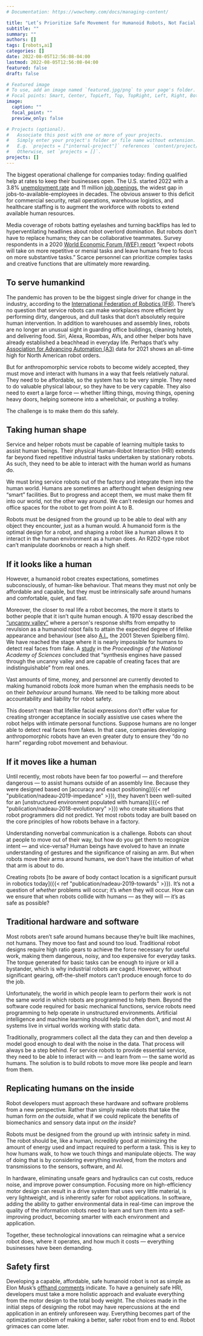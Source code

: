 ```yaml
---
# Documentation: https://wowchemy.com/docs/managing-content/

title: "Let’s Prioritize Safe Movement for Humanoid Robots, Not Facial Expressions"
subtitle: ""
summary: ""
authors: []
tags: [robots,ai]
categories: []
date: 2022-08-05T12:56:08-04:00
lastmod: 2022-08-05T12:56:08-04:00
featured: false
draft: false

# Featured image
# To use, add an image named `featured.jpg/png` to your page's folder.
# Focal points: Smart, Center, TopLeft, Top, TopRight, Left, Right, BottomLeft, Bottom, BottomRight.
image:
  caption: ""
  focal_point: ""
  preview_only: false

# Projects (optional).
#   Associate this post with one or more of your projects.
#   Simply enter your project's folder or file name without extension.
#   E.g. `projects = ["internal-project"]` references `content/project/deep-learning/index.md`.
#   Otherwise, set `projects = []`.
projects: []
---
```


The biggest operational challenge for companies today: finding qualified
help at rates to keep their businesses open. The U.S. started 2022 with
a 3.8% [unemployment
rate](https://twitter.com/potus/status/1499895262864621573?s=21)
and 11 million [job
openings](https://www.bls.gov/jlt/), the widest gap in
jobs-to-available-employees in decades. The obvious answer to this
deficit for commercial security, retail operations, warehouse logistics,
and healthcare staffing is to augment the workforce with robots to
extend available human resources.

Media coverage of robots batting eyelashes and turning backflips has led
to hyperventilating headlines about robot overlord domination. But
robots don’t have to replace humans; they can be collaborative
teammates. Survey respondents in a 2020 [World
Economic Forum (WEF)
report](https://www.weforum.org/reports/the-future-of-jobs-report-2020)
“expect robots will take on more repetitive or menial tasks and leave
humans free to focus on more substantive tasks.” Scarce personnel can
prioritize complex tasks and creative functions that are ultimately more
rewarding.

## To serve humankind

The pandemic has proven to be the biggest single driver for change in
the industry, according to the [International
Federation of Robotics
(IFR)](https://ifr.org/ifr-press-releases/news/top-5-robot-trends-2021).
There’s no question that service robots can make workplaces more
efficient by performing dirty, dangerous, and dull tasks that don’t
absolutely require human intervention. In addition to warehouses and
assembly lines, robots are no longer an unusual sight in guarding office
buildings, cleaning hotels, and delivering food. Siri, Alexa, Roombas,
AVs, and other helper bots have already established a beachhead in
everyday life. Perhaps that’s why [Association
for Advancing Automation
(A3)](https://www.weforum.org/agenda/2021/12/robots-jobs-staff-shortage-automation/)
data for 2021 shows an all-time high for North American robot orders.

But for anthropomorphic service robots to become widely accepted, they
must move and interact with humans in a way that feels relatively
natural. They need to be affordable, so the system has to be very
simple. They need to do valuable physical labour, so they have to be
very capable. They also need to exert a large force — whether lifting
things, moving things, opening heavy doors, helping someone into a
wheelchair, or pushing a trolley.

The challenge is to make them do this safely.

## Taking human shape

Service and helper robots must be capable of learning multiple tasks to
assist human beings. Their physical Human-Robot Interaction (HRI)
extends far beyond fixed repetitive industrial tasks undertaken by
stationary robots. As such, they need to be able to interact with the
human world as humans do.

We must bring service robots out of the factory and integrate them into
the human world. Humans are sometimes an afterthought when designing new
“smart” facilities. But to progress and accept them, we must make them
fit into our world, not the other way around. We can’t redesign our
homes and office spaces for the robot to get from point A to B.

Robots must be designed from the ground up to be able to deal with any
object they encounter, just as a human would. A humanoid form is the
optimal design for a robot, and shaping a robot like a human allows it
to interact in the human environment as a human does. An R2D2-type robot
can’t manipulate doorknobs or reach a high shelf.

## If it looks like a human

However, a humanoid robot creates expectations, sometimes
subconsciously, of human-like behaviour. That means they must not only
be affordable and capable, but they must be intrinsically safe around
humans and comfortable, quiet, and fast.

Moreover, the closer to real life a robot becomes, the more it starts to
bother people that it isn’t quite human enough. A 1970 essay described
the [“uncanny
valley”](https://spectrum.ieee.org/what-is-the-uncanny-valley)
where a person's response shifts from empathy to revulsion as a humanoid
robot fails to attain the expected degree of lifelike appearance and
behaviour (see also
[A.I.](https://www.youtube.com/watch?v=_19pRsZRiz4),
the 2001 Steven Spielberg film). We have reached the stage where it is
nearly impossible for humans to detect real faces from fake. A
[study](https://www.pnas.org/content/119/8/e2120481119)
in the *Proceedings of the National Academy of Sciences* concluded that
“synthesis engines have passed through the uncanny valley and are
capable of creating faces that are indistinguishable” from real ones.

Vast amounts of time, money, and personnel are currently devoted to
making humanoid robots *look* more human when the emphasis needs to be
on their *behaviour* around humans. We need to be talking more about
accountability and liability for robot safety.

This doesn’t mean that lifelike facial expressions don’t offer value for
creating stronger acceptance in socially assistive use cases where the
robot helps with intimate personal functions. Suppose humans are no
longer able to detect real faces from fakes. In that case, companies
developing anthropomorphic robots have an even greater duty to ensure
they “do no harm” regarding robot movement and behaviour.

## If it moves like a human

Until recently, most robots have been far too powerful — and therefore
dangerous — to assist humans outside of an assembly line. Because they
were designed based on [accuracy and exact
positioning]({{< ref "publication/nadeau-2019-impedance" >}}),
they haven’t been well-suited for an
[unstructured environment populated with
humans]({{< ref "publication/nadeau-2018-evolutionary" >}})
who create situations that robot programmers did not predict. Yet most
robots today are built based on the core principles of how robots behave
in a factory.

Understanding nonverbal communication is a challenge. Robots can shout
at people to move out of their way, but how do you get them to recognize
intent — and vice-versa? Human beings have evolved to have an innate
understanding of gestures and the significance of raising an arm. But
when robots move their arms around humans, we don't have the intuition
of what that arm is about to do.

Creating robots [to be aware of body contact
location is a significant pursuit in robotics
today]({{< ref "publication/nadeau-2019-towards" >}}).
It’s not a question of *whether* problems will occur; it’s *when* they
will occur. How can we ensure that when robots collide with humans — as
they will — it’s as safe as possible?

## Traditional hardware and software

Most robots aren’t safe around humans because they’re built like
machines, not humans. They move too fast and sound too loud. Traditional
robot designs require high ratio gears to achieve the force necessary
for useful work, making them dangerous, noisy, and too expensive for
everyday tasks. The torque generated for basic tasks can be enough to
injure or kill a bystander, which is why industrial robots are caged.
However, without significant gearing, off-the-shelf motors can’t produce
enough force to do the job.

Unfortunately, the world in which people learn to perform their work is
not the same world in which robots are programmed to help them. Beyond
the software code required for basic mechanical functions, service
robots need programming to help operate in unstructured environments.
Artificial intelligence and machine learning should help but often
don’t, and most AI systems live in virtual worlds working with static
data.

Traditionally, programmers collect all the data they can and then
develop a model good enough to deal with the noise in the data. That
process will always be a step behind. For service robots to provide
essential service, they need to be able to interact with — and learn
from — the same world as humans. The solution is to build robots to move
more like people and learn from them.

## Replicating humans on the inside

Robot developers must approach these hardware and software problems from
a new perspective. Rather than simply make robots that take the human
form *on the outside*, what if we could replicate the benefits of
biomechanics and sensory data input *on the inside*?

Robots must be designed from the ground up with intrinsic safety in
mind. The robot should be, like a human, incredibly good at minimizing
the amount of energy used and impact required to perform a task. This is
key to how humans walk, to how we touch things and manipulate objects.
The way of doing that is by considering everything involved, from the
motors and transmissions to the sensors, software, and AI.

In hardware, eliminating unsafe gears and hydraulics can cut costs,
reduce noise, and improve power consumption. Focusing more on
high-efficiency motor design can result in a drive system that uses very
little material, is very lightweight, and is inherently safer for robot
applications. In software, adding the ability to gather environmental
data in real-time can improve the quality of the information robots need
to learn and turn them into a self-improving product, becoming smarter
with each environment and application.

Together, these technological innovations can reimagine what a service
robot does, where it operates, and how much it costs — everything
businesses have been demanding.

## Safety first

Developing a capable, affordable, safe humanoid robot is not as simple
as Elon Musk’s [offhand
comments](https://fortune.com/2022/01/27/elon-musk-tesla-optimus-robot-labor-shortage/)
indicate. To have a genuinely safe HRI, developers must take a more
holistic approach and evaluate everything from the motor design to the
total body weight. The choices made in the initial steps of designing
the robot may have repercussions at the end application in an entirely
unforeseen way. Everything becomes part of the optimization problem of
making a better, safer robot from end to end. Robot grimaces can come
later.
